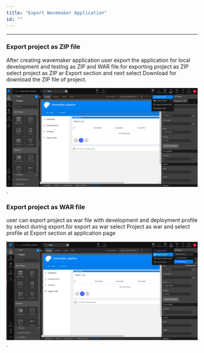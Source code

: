 ```yaml
---
title: "Export Wavemaker Application"
id: ""
---
```

---

### Export project as ZIP file

After creating wavemaker application user export the application for local development and testing as ZIP and WAR file.for exporting project as ZIP select project as ZIP ar Export section and next select Download for download the ZIP file of project.

[![project as zip](/learn/assets/project-as-zip.png)](/learn/assets/project-as-zip.png).

### Export project as WAR file

user can export project as war file with development and deployment profile by select during export.for export as war select Project as war and select profile at Export section at application page

[![project as war](/learn/assets/project-as-war.png)](/learn/assets/project-as-war.png).
